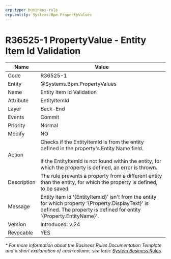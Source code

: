```yaml
---
erp.type: business-rule
erp.entity: Systems.Bpm.PropertyValues
---
```


# R36525-1 PropertyValue - Entity Item Id Validation

| Name | Value |
| ---- | ----- |
| Code | R36525-1 |
| Entity | @Systems.Bpm.PropertyValues |
| Name | Entity Item Id Validation |
| Attribute | EntityItemId |
| Layer | Back-End |
| Events | Commit |
| Priority | Normal |
| Modify | NO |
| Action | Checks if the EntityItemId is from the entity defined in the property's Entity Name field. <br> <br> If the EntityItemId is not found within the entity, for which the property is defined, an error is thrown. |
| Description | The rule prevents a property from a different entity than the entity, for which the property is defined, to be saved. |
| Message | Entity item id '{EntityItemId}' isn't from the entity for which property '{Property.DisplayText}' is defined. The property is defined for entity '{Property.EntityName}'.|
| Version | Introduced: v.24 |
| Revocable | YES |

*\* For more information about the Business Rules Documentation Template and a short explanation of each column, see
topic [System Business Rules](../templates/template-description-system-business-rules.md).*
